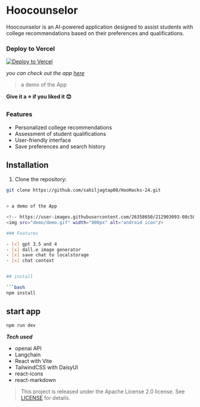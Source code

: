# Hoocounselor

Hoocounselor is an AI-powered application designed to assist students with college recommendations based on their preferences and qualifications.

### Deploy to Vercel

[![Deploy to Vercel](https://vercel.com/button)](https://vercel.com/new/clone?repository-url=https://github.com/sahiljagtap08/HooHacks-24&project-name=hoocounselor&repo-name=hoocounselor)

_you can check out the app [here](https://hoocounselor.study/)_

> a demo of the App

<!-- Insert a link or embed a demo video or image -->

**Give it a ⭐ if you liked it 😊**

### Features

- Personalized college recommendations
- Assessment of student qualifications
- User-friendly interface
- Save preferences and search history

## Installation

1. Clone the repository:

```bash
git clone https://github.com/sahiljagtap08/HooHacks-24.git


> a demo of the App

<!-- https://user-images.githubusercontent.com/26358650/212903093-08c58f9b-25b5-440d-89e7-7a4b1f36df5a.mp4 -->
<img src="demo/demo.gif" width="800px" alt="android icon"/>

### Features

- [x] gpt 3.5 and 4
- [x] dall.e image generator
- [x] save chat to localstorage
- [x] chat context


## install

```bash
npm install
```

## start app

```bash
npm run dev
```

**_Tech used_**

- openai API
- Langchain
- React with Vite
- TailwindCSS with DaisyUI
- react-icons
- react-markdown

> This project is released under the Apache License 2.0 license. See [LICENSE](./LICENSE) for details.
